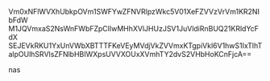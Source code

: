 Vm0xNFlWVXhUbkpOVm1SWFYwZFNVRlpzWkc5V01XeFZVVzVrVm1KR2NIbFdW
M1JQVmxaS2NsWnFWbFZpClIwMHhXVlJHUzJSV1JuVldiRnBUQ21KRldYcFdX
SEJEVkRKU1YxUnVWbXBTTTFKeVEyMVdjVkZVVmxKTgpiVkl6V1hwS1IxTlhT
alpOUlhSRVlsZFNlbHBIWXpsUVVXOUxXVmhTY2dvS2VHbHoKCnFjcA==

nas